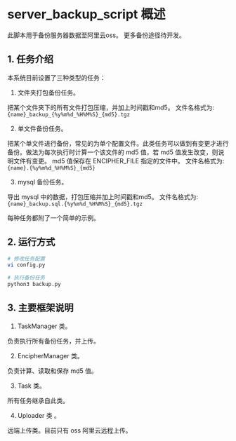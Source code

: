 # server_backup_script 概述

此脚本用于备份服务器数据至阿里云oss。 更多备份途径待开发。

## 1. 任务介绍

本系统目前设置了三种类型的任务：

1) 文件夹打包备份任务。

把某个文件夹下的所有文件打包压缩，并加上时间戳和md5。 文件名格式为: `{name}_backup_{%y%m%d_%H%M%S}_{md5}.tgz`

2) 单文件备份任务。

把某个单文件进行备份，常见的为单个配置文件。此类任务可以做到有变更才进行备份。做法为每次执行时计算一个该文件的 md5 值，若 md5 值发生改变，则说明文件有变更。 md5 值保存在 ENCIPHER_FILE 指定的文件中。 文件名格式为: `{name}.{%y%m%d_%H%M%S}_{md5}`

3) mysql 备份任务。

导出 mysql 中的数据，打包压缩并加上时间戳和md5。 文件名格式为: `{name}_backup.sql.{%y%m%d_%H%M%S}_{md5}.tgz`

每种任务都附了一个简单的示例。

## 2. 运行方式

```bash
# 修改任务配置
vi config.py

# 执行备份任务
python3 backup.py
```

## 3. 主要框架说明

1) TaskManager 类。

负责执行所有备份任务，并上传。

2) EncipherManager 类。

负责计算、读取和保存 md5 值。

3) Task 类。

所有任务继承自此类。

4) Uploader 类 。

远端上传类。目前只有 oss 阿里云远程上传。
